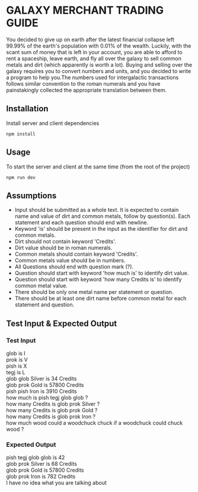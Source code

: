 # GALAXY MERCHANT TRADING GUIDE
You decided to give up on earth after the latest financial collapse left 99.99% of the earth's
population with 0.01% of the wealth. Luckily, with the scant sum of money that is left in your
account, you are able to afford to rent a spaceship, leave earth, and fly all over the galaxy to sell
common metals and dirt (which apparently is worth a lot). Buying and selling over the galaxy
requires you to convert numbers and units, and you decided to write a program to help you.The
numbers used for intergalactic transactions follows similar convention to the roman numerals and
you have painstakingly collected the appropriate translation between them.

Installation
------------
Install server and client dependencies
```
npm install
```

Usage
-----
To start the server and client at the same time (from the root of the project)
```
npm run dev
```

Assumptions
-----------
* Input should be submitted as a whole text. 
  It is expected to contain name and value of dirt and common metals, follow by question(s).
  Each statement and each question should end with newline.
* Keyword 'is' should be present in the input as the identifier for dirt and common metals.
* Dirt should not contain keyword 'Credits'.
* Dirt value should be in roman numerals.
* Common metals should contain keyword 'Credits'.
* Common metals value should be in numbers.
* All Questions should end with question mark (?).
* Question should start with keyword 'how much is' to identify dirt value.
* Question should start with keyword 'how many Credits is' to identify common metal value.
* There should be only one metal name per statement or question.
* There should be at least one dirt name before common metal for each statement and question.

Test Input & Expected Output
----------------------------
### Test Input ###
glob is I  
prok is V  
pish is X  
tegj is L  
glob glob Silver is 34 Credits  
glob prok Gold is 57800 Credits  
pish pish Iron is 3910 Credits  
how much is pish tegj glob glob ?  
how many Credits is glob prok Silver ?  
how many Credits is glob prok Gold ?  
how many Credits is glob prok Iron ?  
how much wood could a woodchuck chuck if a woodchuck could chuck wood ?  

### Expected Output ###
pish tegj glob glob is 42  
glob prok Silver is 68 Credits  
glob prok Gold is 57800 Credits  
glob prok Iron is 782 Credits  
I have no idea what you are talking about  